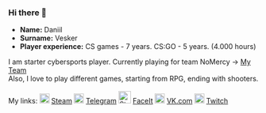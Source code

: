 ### Hi there 👋

* **Name:** Daniil
* **Surname:** Vesker
* **Player experience:** CS games - 7 years. CS:GO - 5 years. (4.000 hours) 

I am starter cybersports player. Currently playing for team NoMercy -> [My Team](https://www.faceit.com/ru/teams/306a6ec3-3564-4f0e-b24f-6020f95172bd)<br>
Also, I love to play different games, starting from RPG, ending with shooters. <br>
<br>
My links:
<img alt="Steam" src="https://bit.ly/3EjecuY" width="20px" height="20px"/> [Steam](https://steamcommunity.com/id/v3sker/)
<img alt="Steam" src="https://cdn.freebiesupply.com/logos/large/2x/telegram-logo-svg-vector.svg" width="20px" height="20px"/> [Telegram](https://t.me/v3sker/)
<img alt="Steam" src="https://www.esportsearnings.com/images/logos/l/053/faceit-pro-league.png" width="25px" height="25px"/> [FaceIt](https://www.faceit.com/ru/players/v3skerrrrr)
<img alt="Steam" src="https://bit.ly/3EjecuY" width="20px" height="20px"/> [VK.com](https://vk.com/antexp/)
<img alt="Steam" src="https://bit.ly/3EjecuY" width="20px" height="20px"/> [Twitch](https://twitch.tv/v3skerxd/)

<!--**vespukeker/vespukeker** is a ✨ _special_ ✨ repository because its `README.md` (this file) appears on your GitHub profile.--!>



